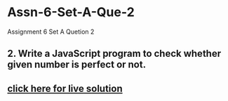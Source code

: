 # Assn-6-Set-A-Que-2
Assignment 6 Set A Quetion 2
## 2. Write a JavaScript program to check whether given number is perfect or not.
## [click here for live solution](https://sandesh-at-git.github.io/Assn-6-Set-A-Que-2/)
